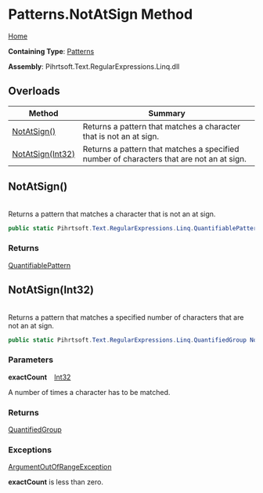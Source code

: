 # Patterns\.NotAtSign Method

[Home](../../../../../../README.md)

**Containing Type**: [Patterns](../README.md)

**Assembly**: Pihrtsoft\.Text\.RegularExpressions\.Linq\.dll

## Overloads

| Method | Summary |
| ------ | ------- |
| [NotAtSign()](#Pihrtsoft_Text_RegularExpressions_Linq_Patterns_NotAtSign) | Returns a pattern that matches a character that is not an at sign\. |
| [NotAtSign(Int32)](#Pihrtsoft_Text_RegularExpressions_Linq_Patterns_NotAtSign_System_Int32_) | Returns a pattern that matches a specified number of characters that are not an at sign\. |

## NotAtSign\(\) <a id="Pihrtsoft_Text_RegularExpressions_Linq_Patterns_NotAtSign"></a>

\
Returns a pattern that matches a character that is not an at sign\.

```csharp
public static Pihrtsoft.Text.RegularExpressions.Linq.QuantifiablePattern NotAtSign()
```

### Returns

[QuantifiablePattern](../../QuantifiablePattern/README.md)

## NotAtSign\(Int32\) <a id="Pihrtsoft_Text_RegularExpressions_Linq_Patterns_NotAtSign_System_Int32_"></a>

\
Returns a pattern that matches a specified number of characters that are not an at sign\.

```csharp
public static Pihrtsoft.Text.RegularExpressions.Linq.QuantifiedGroup NotAtSign(int exactCount)
```

### Parameters

**exactCount** &ensp; [Int32](https://docs.microsoft.com/en-us/dotnet/api/system.int32)

A number of times a character has to be matched\.

### Returns

[QuantifiedGroup](../../QuantifiedGroup/README.md)

### Exceptions

[ArgumentOutOfRangeException](https://docs.microsoft.com/en-us/dotnet/api/system.argumentoutofrangeexception)

**exactCount** is less than zero\.

